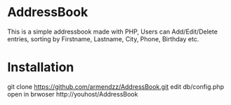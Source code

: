# AddressBook
This is a simple addressbook made with PHP, Users can Add/Edit/Delete entries, sorting by Firstname, Lastname, City, Phone, Birthday etc.

# Installation

git clone https://github.com/armendzz/AddressBook.git
edit db/config.php
open in brwoser http://youhost/AddressBook 
